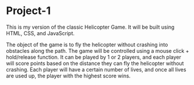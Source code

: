 # Project-1

This is my version of the classic Helicopter Game.
It will be built using HTML, CSS, and JavaScript.

The object of the game is to fly the helicopter without crashing into obstacles along the path.
The game will be controlled using a mouse click + hold/release function.
It can be played by 1 or 2 players, and each player will score points based on the distance they can fly the helicopter without crashing.
Each player will have a certain number of lives, and once all lives are used up, the player with the highest score wins.

